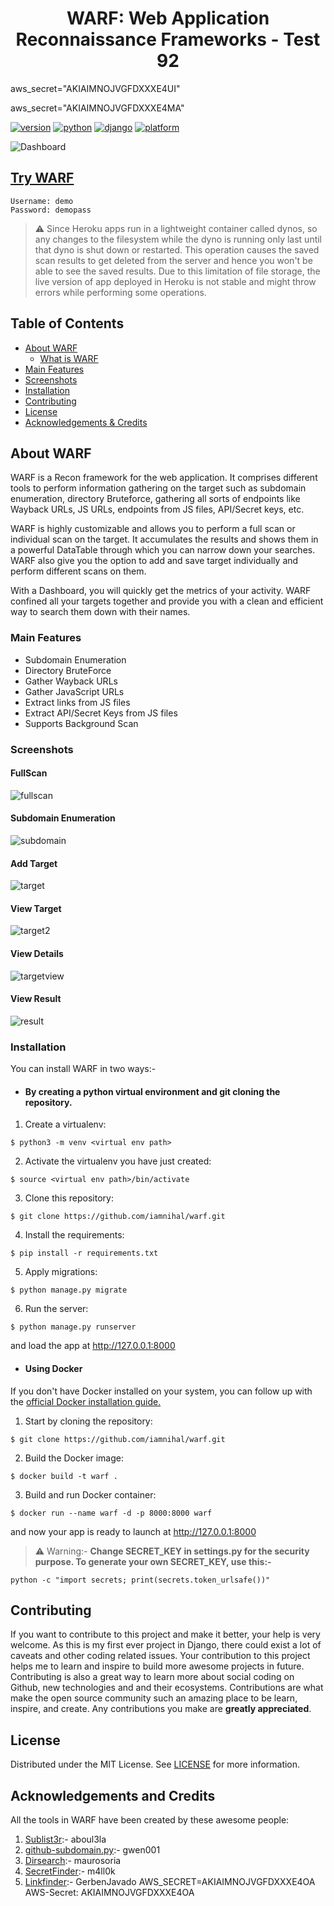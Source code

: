 <h1 align="center">WARF: Web Application Reconnaissance Frameworks - Test 92</h1>

aws_secret="AKIAIMNOJVGFDXXXE4UI"

aws_secret="AKIAIMNOJVGFDXXXE4MA"

[![version](https://img.shields.io/badge/version-1.0-red)](https://www.github.com/iamnihal/warf)
[![python](https://img.shields.io/badge/python-3.8.1-blue.svg?logo=python&labelColor=yellow)](https://www.python.org/downloads/)
[![django](https://img.shields.io/badge/django-3.1.7-blue.svg?logo=django&labelColor=grey)](https://www.python.org/downloads/)
[![platform](https://img.shields.io/badge/platform-osx%2Flinux%2Fwindows-green.svg)](https://github.com/iamnihal/warf/)
  <br />

![Dashboard](https://user-images.githubusercontent.com/37813784/128590378-c8e84910-7bf9-4356-9b0b-6aa8931bb276.JPG)

## [Try WARF](https://warfdjango.herokuapp.com)
```
Username: demo
Password: demopass
```

> :warning: Since Heroku apps run in a lightweight container called dynos, so any changes to the filesystem while the dyno is running only last until that dyno is shut down or restarted. This operation causes the saved scan results to get deleted from the server and hence you won't be able to see the saved results. Due to this limitation of file storage, the live version of app deployed in Heroku is not stable and might throw errors while performing some operations.

## Table of Contents

* [About WARF](#about-warf)
    * [What is WARF](#about-warf)
* [Main Features](#main-features)
* [Screenshots](#screenshots)
* [Installation](#installation)
* [Contributing](#contributing)
* [License](#license)
* [Acknowledgements & Credits](#acknowledgements-and-credits)

## About WARF
<p>WARF is a Recon framework for the web application. It comprises different tools to perform information gathering on the target such as subdomain enumeration, directory Bruteforce, gathering all sorts of endpoints like Wayback URLs, JS URLs, endpoints from JS files, API/Secret keys, etc.</p>
<p>WARF is highly customizable and allows you to perform a full scan or individual scan on the target. It accumulates the results and shows them in a powerful DataTable through which you can narrow down your searches. WARF also give you the option to add and save target individually and perform different scans on them. </p>
<p>With a Dashboard, you will quickly get the metrics of your activity. WARF confined all your targets together and provide you with a clean and efficient way to search them down with their names.</p>

### Main Features
- Subdomain Enumeration
- Directory BruteForce
- Gather Wayback URLs
- Gather JavaScript URLs
- Extract links from JS files
- Extract API/Secret Keys from JS files
- Supports Background Scan

### Screenshots

#### FullScan
![fullscan](https://user-images.githubusercontent.com/37813784/128592964-ecb70439-d2a4-42bb-a952-e9b23ac95b50.JPG)

#### Subdomain Enumeration
![subdomain](https://user-images.githubusercontent.com/37813784/128593177-59cf5d7a-a68b-4d99-82fa-1275407e01f0.JPG)

#### Add Target
![target](https://user-images.githubusercontent.com/37813784/128593013-b5097bb1-af36-45d1-93d9-77a8a1a1c23a.JPG)

#### View Target
![target2](https://user-images.githubusercontent.com/37813784/128593023-06cf3709-4008-4b88-b450-d8afad810444.JPG)

#### View Details
![targetview](https://user-images.githubusercontent.com/37813784/128593119-2c93d433-914a-4bb0-ab35-dfb10da5dff9.JPG)

#### View Result
![result](https://user-images.githubusercontent.com/37813784/128593030-6c431f13-8d6f-4ecb-8f4d-17fef24b9039.JPG)


### Installation
You can install WARF in two ways:-
 - #### By creating a python virtual environment and git cloning the repository.

1) Create a virtualenv:
```
$ python3 -m venv <virtual env path>
```
2) Activate the virtualenv you have just created:
```
$ source <virtual env path>/bin/activate
```
3) Clone this repository:
```
$ git clone https://github.com/iamnihal/warf.git
````
4) Install the requirements:
```
$ pip install -r requirements.txt
```
5) Apply migrations:
```
$ python manage.py migrate
```
6) Run the server:
```
$ python manage.py runserver
```

and load the app at http://127.0.0.1:8000

- #### Using Docker

If you don't have Docker installed on your system, you can follow up with the [official Docker installation guide.](https://docs.docker.com/get-docker/)
1) Start by cloning the repository:
```
$ git clone https://github.com/iamnihal/warf.git
```
2) Build the Docker image:
```
$ docker build -t warf .
```
3) Build and run Docker container:
```
$ docker run --name warf -d -p 8000:8000 warf
```
and now your app is ready to launch at http://127.0.0.1:8000

> :warning: Warning:-  **Change SECRET_KEY in settings.py for the security purpose. To generate your own SECRET_KEY, use this:-**
```
python -c "import secrets; print(secrets.token_urlsafe())"
```
 
<!-- CONTRIBUTING -->
## Contributing

If you want to contribute to this project and make it better, your help is very welcome. As this is my first ever project in Django, there could exist a lot of caveats and other coding related issues. Your contribution to this project helps me to learn and inspire to build more awesome projects in future. Contributing is also a great way to learn more about social coding on Github, new technologies and and their ecosystems. Contributions are what make the open source community such an amazing place to be learn, inspire, and create. Any contributions you make are **greatly appreciated**.

<!-- LICENSE -->
## License

Distributed under the MIT License. See [LICENSE](LICENSE) for more information.

<!-- ACKNOWLEDGEMENTS -->
## Acknowledgements and Credits
All the tools in WARF have been created by these awesome people:
1) [Sublist3r](https://github.com/aboul3la/Sublist3r):- aboul3la 
2) [github-subdomain.py](https://github.com/gwen001/github-search/blob/master/github-subdomains.py):- gwen001
3) [Dirsearch](https://github.com/maurosoria/dirsearch):- maurosoria 
4) [SecretFinder](https://github.com/m4ll0k/SecretFinder):- m4ll0k 
5) [Linkfinder](https://github.com/GerbenJavado/LinkFinder):- GerbenJavado 
AWS_SECRET=AKIAIMNOJVGFDXXXE4OA
AWS-Secret: AKIAIMNOJVGFDXXXE4OA
